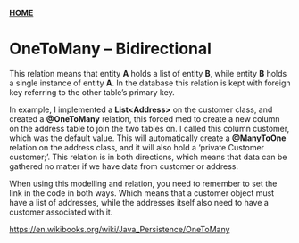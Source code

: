 [**HOME**](index.md)



# OneToMany – Bidirectional


This relation means that entity **A** holds a list of entity **B**, while entity **B** holds a single instance of entity **A**. 
In the database this relation is kept with foreign key referring to the other table’s primary key. 

In example, I implemented a **List\<Address\>** on the customer class, and created a **@OneToMany** relation, this forced med to create a new column on the address table to join the two tables on. I called this column customer, which was the default value. 
This will automatically create a **@ManyToOne** relation on the address class, and it will also hold a ‘private Customer customer;’. 
This relation is in both directions, which means that data can be gathered no matter if we have data from customer or address.

When using this modelling and relation, you need to remember to set the link in the code in both ways. Which means that a customer object must have a list of addresses, while the addresses itself also need to have a customer associated with it. 

https://en.wikibooks.org/wiki/Java_Persistence/OneToMany
